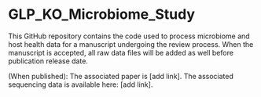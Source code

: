 # GLP_KO_Microbiome_Study

This GitHub repository contains the code used to process microbiome and host health data for a manuscript undergoing the review process. When the manuscript is accepted, all raw data files will be added as well before publication release date.  

(When published): The associated paper is [add link]. 
The associated sequencing data is available here: [add link]. 
